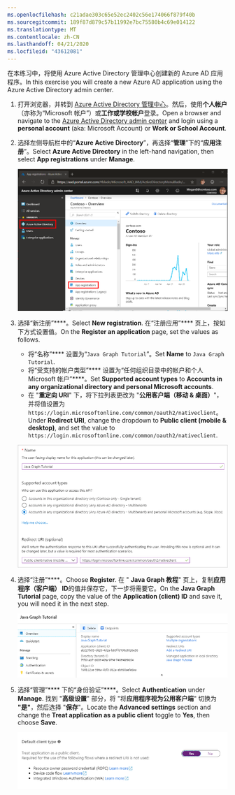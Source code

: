 ```yaml
---
ms.openlocfilehash: c21adae303c65e52ec2402c56e174066f879f40b
ms.sourcegitcommit: 189f87d879c57b11992e7bc75580b4c69e014122
ms.translationtype: MT
ms.contentlocale: zh-CN
ms.lasthandoff: 04/21/2020
ms.locfileid: "43612081"
---
```

<!-- markdownlint-disable MD002 MD041 -->

<span data-ttu-id="73cf8-101">在本练习中，将使用 Azure Active Directory 管理中心创建新的 Azure AD 应用程序。</span><span class="sxs-lookup"><span data-stu-id="73cf8-101">In this exercise you will create a new Azure AD application using the Azure Active Directory admin center.</span></span>

1. <span data-ttu-id="73cf8-102">打开浏览器，并转到 [Azure Active Directory 管理中心](https://aad.portal.azure.com)。然后，使用**个人帐户**（亦称为“Microsoft 帐户”）或**工作或学校帐户**登录。</span><span class="sxs-lookup"><span data-stu-id="73cf8-102">Open a browser and navigate to the [Azure Active Directory admin center](https://aad.portal.azure.com) and login using a **personal account** (aka: Microsoft Account) or **Work or School Account**.</span></span>

1. <span data-ttu-id="73cf8-103">选择左侧导航栏中的“**Azure Active Directory**”，再选择“**管理**”下的“**应用注册**”。</span><span class="sxs-lookup"><span data-stu-id="73cf8-103">Select **Azure Active Directory** in the left-hand navigation, then select **App registrations** under **Manage**.</span></span>

    ![<span data-ttu-id="73cf8-104">应用注册的屏幕截图</span><span class="sxs-lookup"><span data-stu-id="73cf8-104">A screenshot of the App registrations</span></span> ](./images/aad-portal-app-registrations.png)

1. <span data-ttu-id="73cf8-105">选择“新注册”\*\*\*\*。</span><span class="sxs-lookup"><span data-stu-id="73cf8-105">Select **New registration**.</span></span> <span data-ttu-id="73cf8-106">在“注册应用”\*\*\*\* 页上，按如下方式设置值。</span><span class="sxs-lookup"><span data-stu-id="73cf8-106">On the **Register an application** page, set the values as follows.</span></span>

    - <span data-ttu-id="73cf8-107">将“名称”\*\*\*\* 设置为“`Java Graph Tutorial`”。</span><span class="sxs-lookup"><span data-stu-id="73cf8-107">Set **Name** to `Java Graph Tutorial`.</span></span>
    - <span data-ttu-id="73cf8-108">将“受支持的帐户类型”\*\*\*\* 设置为“任何组织目录中的帐户和个人 Microsoft 帐户”\*\*\*\*。</span><span class="sxs-lookup"><span data-stu-id="73cf8-108">Set **Supported account types** to **Accounts in any organizational directory and personal Microsoft accounts**.</span></span>
    - <span data-ttu-id="73cf8-109">在 "**重定向 URI**" 下，将下拉列表更改为 "**公用客户端（移动 & 桌面）**"，并将值设置为`https://login.microsoftonline.com/common/oauth2/nativeclient`。</span><span class="sxs-lookup"><span data-stu-id="73cf8-109">Under **Redirect URI**, change the dropdown to **Public client (mobile & desktop)**, and set the value to `https://login.microsoftonline.com/common/oauth2/nativeclient`.</span></span>

    !["注册应用程序" 页的屏幕截图](./images/aad-register-an-app.png)

1. <span data-ttu-id="73cf8-111">选择“注册”\*\*\*\*。</span><span class="sxs-lookup"><span data-stu-id="73cf8-111">Choose **Register**.</span></span> <span data-ttu-id="73cf8-112">在 " **Java Graph 教程**" 页上，复制**应用程序（客户端） ID**的值并保存它，下一步将需要它。</span><span class="sxs-lookup"><span data-stu-id="73cf8-112">On the **Java Graph Tutorial** page, copy the value of the **Application (client) ID** and save it, you will need it in the next step.</span></span>

    ![新应用注册的应用程序 ID 的屏幕截图](./images/aad-application-id.png)

1. <span data-ttu-id="73cf8-114">选择“管理”\*\*\*\* 下的“身份验证”\*\*\*\*。</span><span class="sxs-lookup"><span data-stu-id="73cf8-114">Select **Authentication** under **Manage**.</span></span> <span data-ttu-id="73cf8-115">找到 "**高级设置**" 部分，将 "将**应用程序视为公用客户端**" 切换为 **"是"**，然后选择 "**保存**"。</span><span class="sxs-lookup"><span data-stu-id="73cf8-115">Locate the **Advanced settings** section and change the **Treat application as a public client** toggle to **Yes**, then choose **Save**.</span></span>

    ![默认 "客户端类型" 部分的屏幕截图](./images/aad-default-client-type.png)
